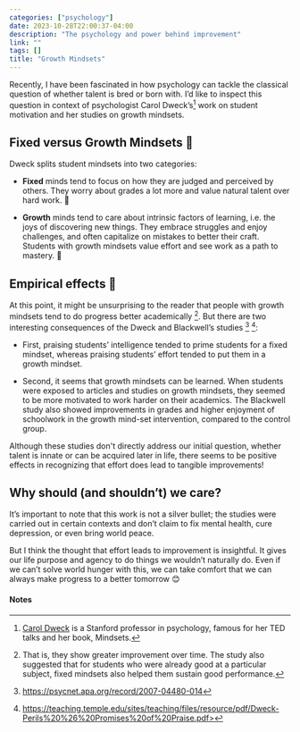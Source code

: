 ```yaml
---
categories: ["psychology"]
date: 2023-10-28T22:00:37-04:00
description: "The psychology and power behind improvement"
link: ""
tags: []
title: "Growth Mindsets"
---
```


Recently, I have been fascinated in how psychology can tackle the classical question of whether talent is bred or born with. I’d like to inspect this question in context of psychologist Carol Dweck’s[^1] work on student motivation and her studies on growth mindsets.

## Fixed versus Growth Mindsets 🧠

Dweck splits student mindsets into two categories:

- **Fixed** minds tend to focus on how they are judged and perceived by others. They worry about grades a lot more and value natural talent over hard work. 📏

- **Growth** minds tend to care about intrinsic factors of learning, i.e. the joys of discovering new things. They embrace struggles and enjoy challenges, and often capitalize on mistakes to better their craft. Students with growth mindsets value effort and see work as a path to mastery. 💪

## Empirical effects 📃

At this point, it might be unsurprising to the reader that people with growth mindsets tend to do progress better academically [^2]. But there are two interesting consequences of the Dweck and Blackwell’s studies [^3] [^4]:

- First, praising students’ intelligence tended to prime students for a fixed mindset, whereas praising students’ effort tended to put them in a growth mindset.

- Second, it seems that growth mindsets can be learned. When students were exposed to articles and studies on growth mindsets, they seemed to be more motivated to work harder on their academics. The Blackwell study also showed improvements in grades and higher enjoyment of schoolwork in the growth mind-set intervention, compared to the control group.

Although these studies don't directly address our initial question, whether talent is innate or can be acquired later in life, there seems to be positive effects in recognizing that effort does lead to tangible improvements!

## Why should (and shouldn’t) we care?

It’s important to note that this work is not a silver bullet; the studies were carried out in certain contexts and don’t claim to fix mental health, cure depression, or even bring world peace.

But I think the thought that effort leads to improvement is insightful. It gives our life purpose and agency to do things we wouldn’t naturally do. Even if we can’t solve world hunger with this, we can take comfort that we can always make progress to a better tomorrow 😊

#### Notes

[^1]: [Carol Dweck](https://en.wikipedia.org/wiki/Carol_Dweck) is a Stanford professor in psychology, famous for her TED talks and her book, Mindsets.
[^2]: That is, they show greater improvement over time. The study also suggested that for students who were already good at a particular subject, fixed mindsets also helped them sustain good performance.
[^3]: https://psycnet.apa.org/record/2007-04480-014
[^4]: https://teaching.temple.edu/sites/teaching/files/resource/pdf/Dweck-Perils%20%26%20Promises%20of%20Praise.pdf>
